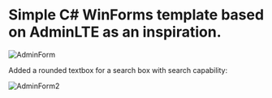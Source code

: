 # Simple C# WinForms template based on AdminLTE as an inspiration.

![AdminForm](https://github.com/user-attachments/assets/541d1043-1b67-447e-b5d2-d019b2828870)

Added a rounded textbox for a search box with search capability:


![AdminForm2](https://github.com/user-attachments/assets/3f19a09b-f90f-401e-ae20-5e4dade10b0f)
